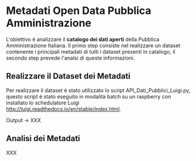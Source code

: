 # Metadati Open Data Pubblica Amministrazione

L'obiettivo è analizzare il **catalogo dei dati aperti** della Pubblica Amministrazione Italiana. Il primo step consiste nel realizzare un dataset contenente i principali metadati di tutti i dataset presenti in catalogo, il secondo step prevede l'analsi di queste informazioni.

## Realizzare il Dataset dei Metadati
Per realizzare il dataset è stato utilizzato lo script API_Dati_Pubblici_Luigi.py, questo script è stato eseguito in modalità batch su un raspberry con installato lo schedulatore Luigi http://luigi.readthedocs.io/en/stable/index.html.

Output -> XXX

## Analisi dei Metadati
XXX
